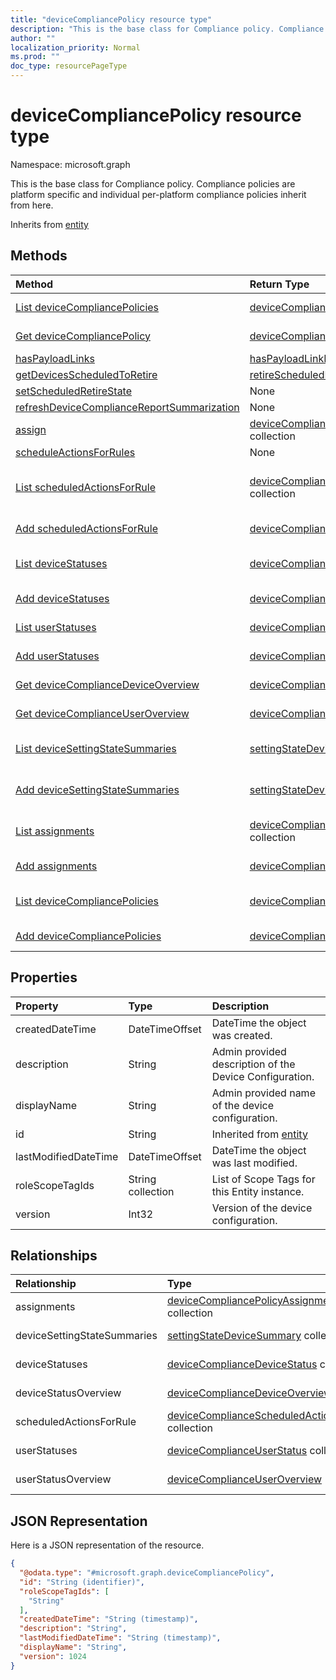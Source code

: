 ```yaml
---
title: "deviceCompliancePolicy resource type"
description: "This is the base class for Compliance policy. Compliance policies are platform specific and individual per-platform compliance policies inherit from here. "
author: ""
localization_priority: Normal
ms.prod: ""
doc_type: resourcePageType
---
```


# deviceCompliancePolicy resource type


Namespace: microsoft.graph

This is the base class for Compliance policy. Compliance policies are platform specific and individual per-platform compliance policies inherit from here. 


Inherits from [entity](../resources/entity.md)

## Methods
|Method|Return Type|Description|
|:---|:---|:---|
|[List deviceCompliancePolicies](../api/devicecompliancepolicy-list.md)|[deviceCompliancePolicy](../resources/devicecompliancepolicy.md) collection|List properties and relationships of the [deviceCompliancePolicy](../resources/devicecompliancepolicy.md) objects.|
|[Get deviceCompliancePolicy](../api/devicecompliancepolicy-get.md)|[deviceCompliancePolicy](../resources/devicecompliancepolicy.md)|Read properties and relationships of the [deviceCompliancePolicy](../resources/devicecompliancepolicy.md) object.|
|[hasPayloadLinks](../api/devicecompliancepolicy-haspayloadlinks.md)|[hasPayloadLinkResultItem](../resources/haspayloadlinkresultitem.md) collection||
|[getDevicesScheduledToRetire](../api/devicecompliancepolicy-getdevicesscheduledtoretire.md)|[retireScheduledManagedDevice](../resources/retirescheduledmanageddevice.md) collection||
|[setScheduledRetireState](../api/devicecompliancepolicy-setscheduledretirestate.md)|None||
|[refreshDeviceComplianceReportSummarization](../api/devicecompliancepolicy-refreshdevicecompliancereportsummarization.md)|None||
|[assign](../api/devicecompliancepolicy-assign.md)|[deviceCompliancePolicyAssignment](../resources/devicecompliancepolicyassignment.md) collection||
|[scheduleActionsForRules](../api/devicecompliancepolicy-scheduleactionsforrules.md)|None||
|[List scheduledActionsForRule](../api/devicecompliancepolicy-list-scheduledactionsforrule.md)|[deviceComplianceScheduledActionForRule](../resources/devicecompliancescheduledactionforrule.md) collection|Get the deviceComplianceScheduledActionForRules from the scheduledActionsForRule navigation property.|
|[Add scheduledActionsForRule](../api/devicecompliancepolicy-post-scheduledactionsforrule.md)|[deviceComplianceScheduledActionForRule](../resources/devicecompliancescheduledactionforrule.md)|Add scheduledActionsForRule by posting to the scheduledActionsForRule collection.|
|[List deviceStatuses](../api/devicecompliancepolicy-list-devicestatuses.md)|[deviceComplianceDeviceStatus](../resources/devicecompliancedevicestatus.md) collection|Get the deviceComplianceDeviceStatuses from the deviceStatuses navigation property.|
|[Add deviceStatuses](../api/devicecompliancepolicy-post-devicestatuses.md)|[deviceComplianceDeviceStatus](../resources/devicecompliancedevicestatus.md)|Add deviceStatuses by posting to the deviceStatuses collection.|
|[List userStatuses](../api/devicecompliancepolicy-list-userstatuses.md)|[deviceComplianceUserStatus](../resources/devicecomplianceuserstatus.md) collection|Get the deviceComplianceUserStatuses from the userStatuses navigation property.|
|[Add userStatuses](../api/devicecompliancepolicy-post-userstatuses.md)|[deviceComplianceUserStatus](../resources/devicecomplianceuserstatus.md)|Add userStatuses by posting to the userStatuses collection.|
|[Get deviceComplianceDeviceOverview](../api/devicecompliancedeviceoverview-get.md)|[deviceComplianceDeviceOverview](../resources/devicecompliancedeviceoverview.md)|Read properties and relationships of the [deviceComplianceDeviceOverview](../resources/devicecompliancedeviceoverview.md) object.|
|[Get deviceComplianceUserOverview](../api/devicecomplianceuseroverview-get.md)|[deviceComplianceUserOverview](../resources/devicecomplianceuseroverview.md)|Read properties and relationships of the [deviceComplianceUserOverview](../resources/devicecomplianceuseroverview.md) object.|
|[List deviceSettingStateSummaries](../api/devicecompliancepolicy-list-devicesettingstatesummaries.md)|[settingStateDeviceSummary](../resources/settingstatedevicesummary.md) collection|Get the settingStateDeviceSummaries from the deviceSettingStateSummaries navigation property.|
|[Add deviceSettingStateSummaries](../api/devicecompliancepolicy-post-devicesettingstatesummaries.md)|[settingStateDeviceSummary](../resources/settingstatedevicesummary.md)|Add deviceSettingStateSummaries by posting to the deviceSettingStateSummaries collection.|
|[List assignments](../api/devicecompliancepolicy-list-assignments.md)|[deviceCompliancePolicyAssignment](../resources/devicecompliancepolicyassignment.md) collection|Get the deviceCompliancePolicyAssignments from the assignments navigation property.|
|[Add assignments](../api/devicecompliancepolicy-post-assignments.md)|[deviceCompliancePolicyAssignment](../resources/devicecompliancepolicyassignment.md)|Add assignments by posting to the assignments collection.|
|[List deviceCompliancePolicies](../api/intune-devices-devicemanagement-list-devicecompliancepolicies.md)|[deviceCompliancePolicy](../resources/devicecompliancepolicy.md) collection|Get the deviceCompliancePolicies from the deviceCompliancePolicies navigation property.|
|[Add deviceCompliancePolicies](../api/intune-devices-devicemanagement-post-devicecompliancepolicies.md)|[deviceCompliancePolicy](../resources/devicecompliancepolicy.md)|Add deviceCompliancePolicies by posting to the deviceCompliancePolicies collection.|

## Properties
|Property|Type|Description|
|:---|:---|:---|
|createdDateTime|DateTimeOffset|DateTime the object was created.|
|description|String|Admin provided description of the Device Configuration.|
|displayName|String|Admin provided name of the device configuration.|
|id|String| Inherited from [entity](../resources/entity.md)|
|lastModifiedDateTime|DateTimeOffset|DateTime the object was last modified.|
|roleScopeTagIds|String collection|List of Scope Tags for this Entity instance.|
|version|Int32|Version of the device configuration.|

## Relationships
|Relationship|Type|Description|
|:---|:---|:---|
|assignments|[deviceCompliancePolicyAssignment](../resources/devicecompliancepolicyassignment.md) collection|The collection of assignments for this compliance policy.|
|deviceSettingStateSummaries|[settingStateDeviceSummary](../resources/settingstatedevicesummary.md) collection|Compliance Setting State Device Summary|
|deviceStatuses|[deviceComplianceDeviceStatus](../resources/devicecompliancedevicestatus.md) collection|List of DeviceComplianceDeviceStatus.|
|deviceStatusOverview|[deviceComplianceDeviceOverview](../resources/devicecompliancedeviceoverview.md)|Device compliance devices status overview|
|scheduledActionsForRule|[deviceComplianceScheduledActionForRule](../resources/devicecompliancescheduledactionforrule.md) collection|The list of scheduled action for this rule|
|userStatuses|[deviceComplianceUserStatus](../resources/devicecomplianceuserstatus.md) collection|List of DeviceComplianceUserStatus.|
|userStatusOverview|[deviceComplianceUserOverview](../resources/devicecomplianceuseroverview.md)|Device compliance users status overview|

## JSON Representation
Here is a JSON representation of the resource.
<!-- {
  "blockType": "resource",
  "keyProperty": "id",
  "@odata.type": "microsoft.graph.deviceCompliancePolicy",
  "baseType": "microsoft.graph.entity",
  "openType": false
}
-->
``` json
{
  "@odata.type": "#microsoft.graph.deviceCompliancePolicy",
  "id": "String (identifier)",
  "roleScopeTagIds": [
    "String"
  ],
  "createdDateTime": "String (timestamp)",
  "description": "String",
  "lastModifiedDateTime": "String (timestamp)",
  "displayName": "String",
  "version": 1024
}
```

